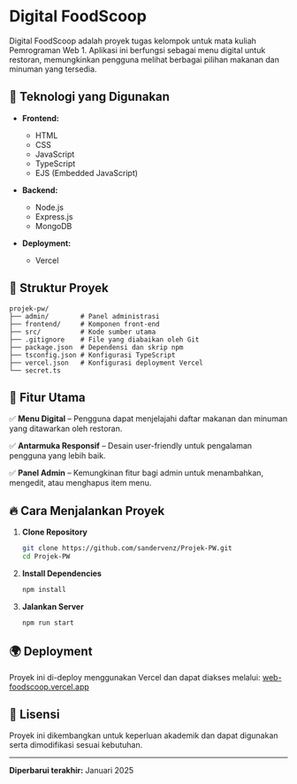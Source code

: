 # Digital FoodScoop

Digital FoodScoop adalah proyek tugas kelompok untuk mata kuliah Pemrograman Web 1. Aplikasi ini berfungsi sebagai menu digital untuk restoran, memungkinkan pengguna melihat berbagai pilihan makanan dan minuman yang tersedia.

## 🚀 Teknologi yang Digunakan

- **Frontend:**
  - HTML
  - CSS
  - JavaScript
  - TypeScript
  - EJS (Embedded JavaScript)

- **Backend:**
  - Node.js
  - Express.js
  - MongoDB
    
- **Deployment:**
  - Vercel

## 📂 Struktur Proyek

```
projek-pw/
├── admin/        # Panel administrasi
├── frontend/     # Komponen front-end
├── src/          # Kode sumber utama
├── .gitignore    # File yang diabaikan oleh Git
├── package.json  # Dependensi dan skrip npm
├── tsconfig.json # Konfigurasi TypeScript
├── vercel.json   # Konfigurasi deployment Vercel
└── secret.ts     
```

## 🌟 Fitur Utama

✅ **Menu Digital** – Pengguna dapat menjelajahi daftar makanan dan minuman yang ditawarkan oleh restoran.

✅ **Antarmuka Responsif** – Desain user-friendly untuk pengalaman pengguna yang lebih baik.

✅ **Panel Admin** – Kemungkinan fitur bagi admin untuk menambahkan, mengedit, atau menghapus item menu.

## 🔥 Cara Menjalankan Proyek

1. **Clone Repository**
   ```bash
   git clone https://github.com/sandervenz/Projek-PW.git
   cd Projek-PW
   ```

2. **Install Dependencies**
   ```bash
   npm install
   ```

3. **Jalankan Server**
   ```bash
   npm run start
   ```

## 🌍 Deployment
Proyek ini di-deploy menggunakan Vercel dan dapat diakses melalui:
[web-foodscoop.vercel.app](https://web-foodscoop.vercel.app)

## 📝 Lisensi
Proyek ini dikembangkan untuk keperluan akademik dan dapat digunakan serta dimodifikasi sesuai kebutuhan.

---
**Diperbarui terakhir:** Januari 2025

